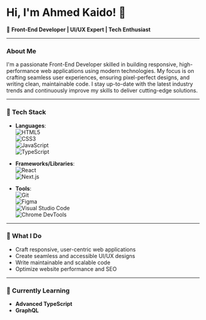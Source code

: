 # Hi, I'm Ahmed Kaido! 👋

🚀 **Front-End Developer | UI/UX Expert | Tech Enthusiast**

---

### About Me

I'm a passionate Front-End Developer skilled in building responsive, high-performance web applications using modern technologies. My focus is on crafting seamless user experiences, ensuring pixel-perfect designs, and writing clean, maintainable code. I stay up-to-date with the latest industry trends and continuously improve my skills to deliver cutting-edge solutions.

---

### 🚀 Tech Stack

- **Languages**:  
  ![HTML5](https://img.shields.io/badge/-HTML5-E34F26?style=flat&logo=html5&logoColor=white)  
  ![CSS3](https://img.shields.io/badge/-CSS3-1572B6?style=flat&logo=css3&logoColor=white)  
  ![JavaScript](https://img.shields.io/badge/-JavaScript-F7DF1E?style=flat&logo=javascript&logoColor=black)  
  ![TypeScript](https://img.shields.io/badge/-TypeScript-3178C6?style=flat&logo=typescript&logoColor=white)

- **Frameworks/Libraries**:  
  ![React](https://img.shields.io/badge/-React-61DAFB?style=flat&logo=react&logoColor=white)  
  ![Next.js](https://img.shields.io/badge/-Next.js-000000?style=flat&logo=nextdotjs&logoColor=white)

- **Tools**:  
  ![Git](https://img.shields.io/badge/-Git-F05032?style=flat&logo=git&logoColor=white)  
  ![Figma](https://img.shields.io/badge/-Figma-F24E1E?style=flat&logo=figma&logoColor=white)  
  ![Visual Studio Code](https://img.shields.io/badge/-VS_Code-007ACC?style=flat&logo=visual-studio-code&logoColor=white)  
  ![Chrome DevTools](https://img.shields.io/badge/-Chrome_DevTools-4285F4?style=flat&logo=google-chrome&logoColor=white)

---

### 🌟 What I Do

- Craft responsive, user-centric web applications
- Create seamless and accessible UI/UX designs
- Write maintainable and scalable code
- Optimize website performance and SEO

---

### 🌱 Currently Learning
- **Advanced TypeScript**
- **GraphQL**
